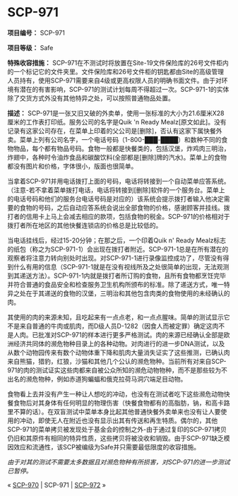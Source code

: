 # SCP-971
                        


**项目编号：** SCP-971

**项目等级：** Safe

**特殊收容措施：** SCP-971在不测试时将放置在Site-19文件保险库的26号文件柜内的一个标记它的文件夹里。文件保险库和26号文件柜的钥匙都由Site的高级管理人员持有，使用SCP-971需要来自4级或更高权限人员的明确书面文件。由于对环境有潜在的有害影响，SCP-971的测试计划每周不得超过一次。SCP-971-1的实体除了交货方式外没有其他特异之处，可以按照普通物品处置。

**描述：** SCP-971是一张又旧又破的外卖单，使用一张标准的大小为21.6厘米X28厘米的工作表打印纸。服务公司的名字是Quik 'n Ready Mealz[原文如此]。没有记录有这家公司存在，在菜单上印着的父公司是[删除]，否认有这家下属快餐外卖。菜单上列有公司名字，一个电话号码（1-800-███-████）和数种不同的食物物品，每个都有物品号码。食物一般都是快餐类的，包括汉堡，炸鸡肉三明治，炸翅中，各种时令油炸食品和碳酸饮料(全部都是[删除]牌的汽水)。菜单上的食物都没有图片和价格，字体很小，版面也很简单。

当拿着SCP-971并用电话拨打上面的号码，电话将转接到一个自动菜单应答系统。（注意-若不拿着菜单拨打电话，电话将转接到[删除]软件的一个服务台。菜单上的电话号码和他们的服务台电话号码是对应的）该系统会提示拨打者输入他决定需要的食物的号码，之后自动应答系统会说出全部食物的价格，感谢顾客并挂线。拨打者的信用卡上马上会减去相应的款项，包括食物的税金。SCP-971的价格相对于拨打者所在地区的其他快餐连锁店的价格总是比较低的。

当电话挂线后，经过15-20分钟；在那之后，一个印着Quik n' Ready Mealz标志的纸包（称之为SCP-971-1）会出现在拨打者附近。SCP-971-1总是在所有潜在的观察者将注意力转向别处时出现。对SCP-971-1进行录像监控成功了，尽管没有得到什么有用的信息（SCP-971-1就是在没有视线所及之处很简单的出现，无法观测到其递送方法）。SCP-971-1内就是拨打者所订购的食物，且所有食物都烹饪完毕并符合普通的食品安全和检查服务卫生机构所颁布的标准。除了递送方式，唯一特异之处在于其递送的食物的汉堡，三明治和其他包含肉类的食物使用的未经确认的肉。

其使用的肉的来源未知，且吃起来有一点点老，和一点点腥味。简单的测试显示它不是来自普通的牛肉或肌肉，而D级人员D-1282（因食人而被定罪）确定这肉不是人肉。已批准对SCP-971的样本进行更多严格测试。肉的来源已经确认全部是欧洲经济共同体的濒危物种目录上的各种动物。对肉进行的进一步DNA测试，以及从数个动物园传来有数个动物体重下降和肌肉大量消失证实了这些推测，已确认肉来自熊猫，猎豹，红狼，沙猫和其他几个公认的濒危物种。当前所有对来自SCP-971的肉的测试证实这些肉都来自被公众所知的濒危动物物种，而不是那些较为不出名的濒危物种，例如赤道狗蝙蝠和俄克拉荷马洞穴端足目动物。

食物看上去并没有产生一种让人想吃的冲动，也没有在测试者吃下这些濒危动物快餐食物后对其身体有任何明显的物理伤害（快餐食物都有的高脂肪，钠，和高卡路里不算的话）。在双盲测试中菜单本身比起其他普通快餐外卖单来也没有让人要使用的冲动，即使无人在附近也没有显示出其有传送和再生特质。偶尔的，其他SCP-971的菜单拷贝被发现处于基金会的控制之外-由于通过复印的SCP-971拷贝仍旧和其原件有相同的特异性质，这些拷贝将被没收和销毁。由于SCP-971缺乏模因效应和流通性，该SCP被编级为Safe并只需要最低限度的收容措施。

*由于对其的测试不需要太多数据且对濒危物种有所损害，对SCP-971的进一步测试已暂停。* 



« [SCP-970](/scp-970) | SCP-971 | [SCP-972](/scp-972) »





                    